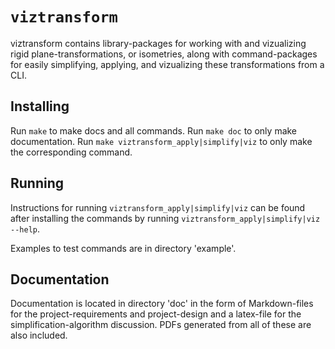 # `viztransform`

viztransform contains library-packages for working with and vizualizing rigid
plane-transformations, or isometries, along with command-packages for easily
simplifying, applying, and vizualizing these transformations from a CLI.

## Installing

Run `make` to make docs and all commands. Run `make doc` to only make
documentation. Run `make viztransform_apply|simplify|viz` to only make the
corresponding command.

## Running

Instructions for running `viztransform_apply|simplify|viz` can be found after
installing the commands by running `viztransform_apply|simplify|viz --help`.

Examples to test commands are in directory 'example'.

## Documentation

Documentation is located in directory 'doc' in the form of Markdown-files
for the project-requirements and project-design and a latex-file for the
simplification-algorithm discussion. PDFs generated from all of these are also
included.
